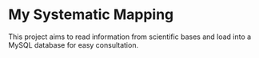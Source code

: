 # My Systematic Mapping
This project aims to read information from scientific bases and load into a MySQL database for easy consultation. 
